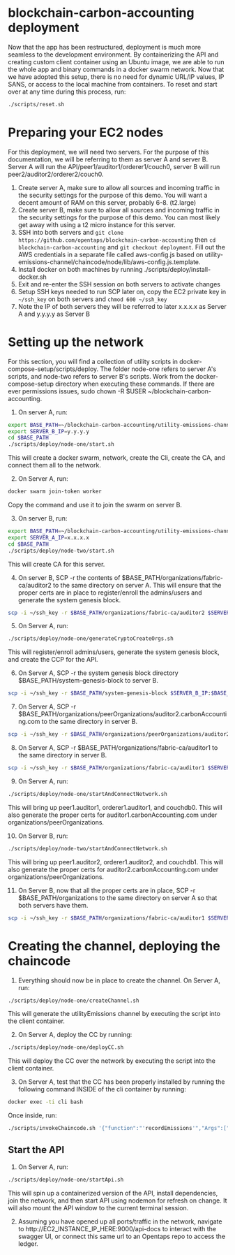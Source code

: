 # blockchain-carbon-accounting deployment

Now that the app has been restructured, deployment is much more seamless to the development environment. By containerizing the API and creating custom client container using an Ubuntu image, we are able to run the whole app and binary commands in a docker swarm network. Now that we have adopted this setup, there is no need for dynamic URL/IP values, IP SANS, or access to the local machine from containers. To reset and start over at any time during this process, run:

```bash
./scripts/reset.sh
```

# Preparing your EC2 nodes

For this deployment, we will need two servers. For the purpose of this documentation, we will be referring to them as server A and server B. Server A will run the API/peer1/auditor1/orderer1/couch0, server B will run peer2/auditor2/orderer2/couch0.

1. Create server A, make sure to allow all sources and incoming traffic in the security settings for the purpose of this demo. You will want a decent amount of RAM on this server, probably 6-8. (t2.large)
2. Create server B, make sure to allow all sources and incoming traffic in the security settings for the purpose of this demo. You can most likely get away with using a t2 micro instance for this server.
3. SSH into both servers and `git clone https://github.com/opentaps/blockchain-carbon-accounting` then `cd blockchain-carbon-accounting` and `git checkout deployment`. Fill out the AWS credentials in a separate file called aws-config.js based on utility-emissions-channel/chaincode/node/lib/aws-config.js.template.
4. Install docker on both machines by running ./scripts/deploy/install-docker.sh
5. Exit and re-enter the SSH session on both servers to activate changes
6. Setup SSH keys needed to run SCP later on, copy the EC2 private key in `~/ssh_key` on both servers and `chmod 600 ~/ssh_key`
7. Note the IP of both servers they will be referred to later x.x.x.x as Server A and y.y.y.y as Server B

# Setting up the network

For this section, you will find a collection of utility scripts in docker-compose-setup/scripts/deploy. The folder node-one refers to server A's scripts, and node-two refers to server B's scripts. Work from the docker-compose-setup directory when executing these commands. If there are ever permissions issues, sudo chown -R \$USER ~/blockchain-carbon-accounting.

1. On server A, run:

```bash
export BASE_PATH=~/blockchain-carbon-accounting/utility-emissions-channel/docker-compose-setup
export SERVER_B_IP=y.y.y.y
cd $BASE_PATH
./scripts/deploy/node-one/start.sh
```

This will create a docker swarm, network, create the Cli, create the CA, and connect them all to the network.

2. On Server A, run:

```bash
docker swarm join-token worker
```

Copy the command and use it to join the swarm on server B.

3. On server B, run:

```bash
export BASE_PATH=~/blockchain-carbon-accounting/utility-emissions-channel/docker-compose-setup
export SERVER_A_IP=x.x.x.x
cd $BASE_PATH
./scripts/deploy/node-two/start.sh
```

This will create CA for this server.

4. On server B, SCP -r the contents of \$BASE_PATH/organizations/fabric-ca/auditor2 to the same directory on server A. This will ensure that the proper certs are in place to register/enroll the admins/users and generate the system genesis block.

```bash
scp -i ~/ssh_key -r $BASE_PATH/organizations/fabric-ca/auditor2 $SERVER_A_IP:$BASE_PATH/organizations/fabric-ca/
```

5. On Server A, run:

```bash
./scripts/deploy/node-one/generateCryptoCreateOrgs.sh
```

This will register/enroll admins/users, generate the system genesis block, and create the CCP for the API.

6. On Server A, SCP -r the system genesis block directory \$BASE_PATH/system-genesis-block to server B.

```bash
scp -i ~/ssh_key -r $BASE_PATH/system-genesis-block $SERVER_B_IP:$BASE_PATH/
```

7. On Server A, SCP -r \$BASE_PATH/organizations/peerOrganizations/auditor2.carbonAccounting.com to the same directory in server B.

```bash
scp -i ~/ssh_key -r $BASE_PATH/organizations/peerOrganizations/auditor2.carbonAccounting.com $SERVER_B_IP:$BASE_PATH/organizations/peerOrganizations/
```

8. On Server A, SCP -r \$BASE_PATH/organizations/fabric-ca/auditor1 to the same directory in server B.

```bash
scp -i ~/ssh_key -r $BASE_PATH/organizations/fabric-ca/auditor1 $SERVER_B_IP:$BASE_PATH/organizations/fabric-ca/
```

9. On Server A, run:

```bash
./scripts/deploy/node-one/startAndConnectNetwork.sh
```

This will bring up peer1.auditor1, orderer1.auditor1, and couchdb0. This will also generate the proper certs for auditor1.carbonAccounting.com under organizations/peerOrganizations.

10. On Server B, run:

```bash
./scripts/deploy/node-two/startAndConnectNetwork.sh
```

This will bring up peer1.auditor2, orderer1.auditor2, and couchdb1. This will also generate the proper certs for auditor2.carbonAccounting.com under organizations/peerOrganizations.

11. On Server B, now that all the proper certs are in place, SCP -r \$BASE_PATH/organizations to the same directory on server A so that both servers have them.

```bash
scp -i ~/ssh_key -r $BASE_PATH/organizations/fabric-ca/auditor1 $SERVER_A_IP:$BASE_PATH/organizations/fabric-ca/
```

# Creating the channel, deploying the chaincode

1. Everything should now be in place to create the channel. On Server A, run:

```bash
./scripts/deploy/node-one/createChannel.sh
```

This will generate the utilityEmissions channel by executing the script into the client container.

2. On Server A, deploy the CC by running:

```bash
./scripts/deploy/node-one/deployCC.sh
```

This will deploy the CC over the network by executing the script into the client container.

3. On Server A, test that the CC has been properly installed by running the following command INSIDE of the cli container by running:

```bash
docker exec -ti cli bash
```

Once inside, run:

```bash
./scripts/invokeChaincode.sh '{"function":"'recordEmissions'","Args":["11208","MyCompany","2018-06-01","2018-06-30","150","KWH"]}' 1 2
```

## Start the API

1. On Server A, run:

```bash
./scripts/deploy/node-one/startApi.sh
```

This will spin up a containerized version of the API, install dependencies, join the network, and then start API using nodemon for refresh on change. It will also mount the API window to the current terminal session.

2. Assuming you have opened up all ports/traffic in the network, navigate to http://EC2_INSTANCE_IP_HERE:9000/api-docs to interact with the swagger UI, or connect this same url to an Opentaps repo to access the ledger.
